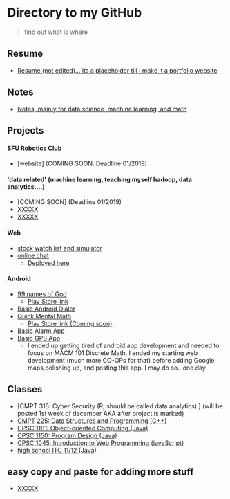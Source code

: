 # Directory to my GitHub

>find out what is where 

## Resume
* [Resume (not edited)... its a placeholder till i make it a portfolio website](https://github.com/alik604/alik604.github.io)

## Notes
* [Notes, mainly for data science, machine learning, and math](https://github.com/alik604/Notes)


## Projects 

#### SFU Robotics Club
* [website] (COMING SOON. Deadline 01/2019)

#### 'data related' (machine learning, teaching myself hadoop, data analytics....) 
* [COMING SOON] (Deadline 01/2019)
* [XXXXX](YYYYYY)
* [XXXXX](YYYYYY)

#### Web
* [stock watch list and simulator](https://github.com/alik604/stockApp)
* [online chat](https://github.com/alik604/ChatIO-online-chat-app)
  + [Deployed here](http://whispering-island-50637.herokuapp.com/?)

#### Android 
* [99 names of God](https://github.com/alik604/theNamesOfAllah)
  + [Play Store link](https://play.google.com/store/apps/details?id=com.khizrpardhan.thenamesofallah)
* [Basic Android Dialer](https://github.com/alik604/MyPhoneDialer)
* [Quick Mental Math](https://github.com/alik604/QuickMentalMath)
  + [Play Store link (Coming soon)](https://play.google.com/store/apps/developer?id=Khizr+Ali+Pardhan)
* [Basic Alarm App](https://github.com/alik604/basicAlarmApp-vibOnly)
* [Basic GPS App](https://github.com/alik604/android-GPS)
  + I ended up getting tired of android app development and needed to focus on MACM 101 Discrete Math. I ended my starting web development (much more CO-OPs for that) before adding Google maps,polishing up, and posting this app. I may do so...one day 
  
## Classes
* [CMPT 318: Cyber Security (R; should be called data analytics) ] (will be posted 1st week of december AKA after project is marked)
* [CMPT 225: Data Structures and Programming (C++)](https://github.com/alik604/CMPT225)
* [CPSC 1181: Object-oriented Computing (Java)](https://github.com/alik604/CPSC1181-OOP_in_Java)
* [CPSC 1150: Program Design (Java)](https://github.com/alik604/CPSC1150)
* [CPSC 1045: Introduction to Web Programming (javaScript)](https://github.com/alik604/CPSC1045)
* [high school ITC 11/12 (Java)](https://github.com/alik604/high-school-java)


## easy copy and paste for adding more stuff 
* [XXXXX](YYYYYY)
